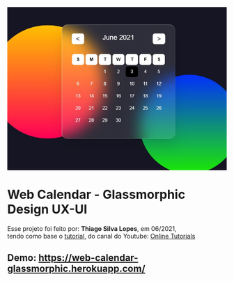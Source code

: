 <!---->
<div align="center">
<img src="./ReadMeFiles/app.jpg" align="center">
</div>

# Web Calendar - Glassmorphic Design UX-UI

<p>Esse projeto foi feito por: <strong>Thiago Silva Lopes</strong>, em 06/2021,</br>
tendo como base o <a href="https://www.youtube.com/watch?v=0LnecKau04Y&t=419s">tutorial,</a> do canal do Youtube: 
<a href=https://www.youtube.com/channel/UCbwXnUipZsLfUckBPsC7Jog>Online Tutorials</a>

## Demo: https://web-calendar-glassmorphic.herokuapp.com/
